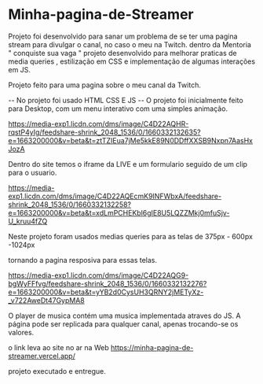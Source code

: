 # Minha-pagina-de-Streamer

Projeto foi desenvolvido para sanar um problema de se ter uma pagina stream para divulgar o canal, no caso o meu na Twitch.
dentro da Mentoria " conquiste sua vaga " projeto desenvolvido para melhorar praticas de media queries , estilização em CSS e implementação
de algumas interações em JS.

Projeto feito para uma pagina sobre o meu canal da Twitch.


-- No projeto foi usado HTML CSS E JS -- 
O projeto foi inicialmente feito para Desktop, com um menu interativo com uma simples animação.

https://media-exp1.licdn.com/dms/image/C4D22AQHR-rqstP4yIg/feedshare-shrink_2048_1536/0/1660332132635?e=1663200000&v=beta&t=ztTZIEua7jMe5kkE89N0DDffXXSB9Nxpn7AasHxJozA




Dentro do site temos o iframe da LIVE e um formulario seguido de um clip para o usuario.

https://media-exp1.licdn.com/dms/image/C4D22AQEcmK9INFWbxA/feedshare-shrink_2048_1536/0/1660332132258?e=1663200000&v=beta&t=xdLmPCHEKbl6gIE8U5LQZZMkj0mfuSjv-U_kruu4fZQ



Neste projeto foram usados medias queries para as telas de 375px - 600px -1024px

tornando a pagina resposiva para essas telas.

https://media-exp1.licdn.com/dms/image/C4D22AQG9-bgWyFFfvg/feedshare-shrink_2048_1536/0/1660332132276?e=1663200000&v=beta&t=yYB2d0CysUH3QRNY2jMETyXz-_v722AweDt47GypMA8


O player de musica contém uma musica implementada atraves do JS.
A página pode ser replicada para qualquer canal, apenas trocando-se os valores.

o link leva ao site no ar na Web 
https://minha-pagina-de-streamer.vercel.app/



projeto executado e entregue.
